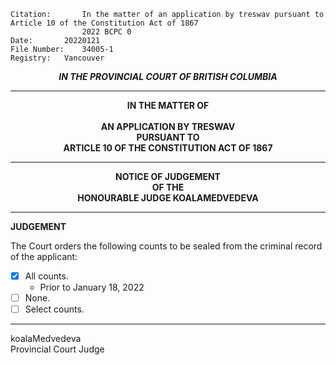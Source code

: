 	Citation:       In the matter of an application by treswav pursuant to Article 10 of the Constitution Act of 1867
                	2022 BCPC 0
	Date:		20220121
	File Number:	34005-1
	Registry:	Vancouver

<p align="center"><b><i>IN THE PROVINCIAL COURT OF BRITISH COLUMBIA</b></i>

---

<p align="center"><b>
			    	IN THE MATTER OF
<br><br>		AN APPLICATION BY TRESWAV
<br>				PURSUANT TO
<br>				ARTICLE 10 OF THE CONSTITUTION ACT OF 1867

---

<p align="center">		
		    		NOTICE OF JUDGEMENT
<br>				OF THE
<br>				HONOURABLE JUDGE KOALAMEDVEDEVA

</b>
	
---

**JUDGEMENT**

The Court orders the following counts to be sealed from the criminal record of the applicant:
- [x] All counts.
  - Prior to January 18, 2022
- [ ] None.
- [ ] Select counts.
	
---

 koalaMedvedeva<br>Provincial Court Judge
